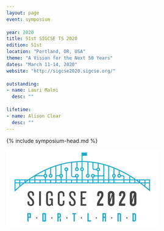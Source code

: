 ```yaml
---
layout: page
event: symposium

year: 2020
title: 51st SIGCSE TS 2020
edition: 51st
location: "Portland, OR, USA"
theme: "A Vision for the Next 50 Years"
dates: "March 11-14, 2020"
website: "http://sigcse2020.sigcse.org/"

outstanding:
- name: Lauri Malmi
  desc: ""

lifetime:
- name: Alison Clear
  desc: ""
---
```


{% include symposium-head.md %}

<img src="images/logos/sigcse2020_logo.png">

